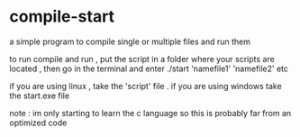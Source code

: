 # compile-start
a simple program to compile single or multiple files and run them

to run compile and run , put the script in a folder where your scripts are located , then go in the terminal and enter ./start 'namefile1' 'namefile2' etc 

if you are using linux , take the 'script' file . if you are using windows take the start.exe file



note : im only starting to learn the c language so this is probably far from an optimized code 
